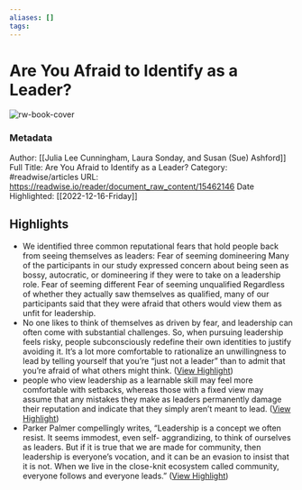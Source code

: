 ```yaml
---
aliases: []
tags:
---
```

# Are You Afraid to Identify as a Leader?

![rw-book-cover](https://readwise-assets.s3.amazonaws.com/static/images/article1.be68295a7e40.png)
### Metadata
Author: [[Julia Lee Cunningham, Laura Sonday, and Susan (Sue) Ashford]]
Full Title: Are You Afraid to Identify as a Leader?
Category: #readwise/articles
URL: https://readwise.io/reader/document_raw_content/15462146
Date Highlighted: [[2022-12-16-Friday]]

## Highlights
- We identified three common reputational fears that hold
  people back from seeing themselves as leaders:
  Fear of seeming domineering
  Many of the participants in our study expressed concern about being seen as bossy, autocratic, or domineering if they were to take on a leadership role.
  Fear of seeming different
  Fear of seeming unqualified
  Regardless of whether they actually saw themselves as qualified, many of our participants said that they were afraid that others would view them as unfit for leadership.
- No one likes to think of themselves as driven by fear, and
  leadership can often come with substantial challenges. So, when
  pursuing leadership feels risky, people subconsciously redefine their
  own identities to justify avoiding it. It’s a lot more comfortable to
  rationalize an unwillingness to lead by telling yourself that you’re “just
  not a leader” than to admit that you’re afraid of what others might
  think. ([View Highlight](https://read.readwise.io/read/01gmdp666zhstpfectdfe8pdzj))
- people who view leadership as a learnable skill may feel more
  comfortable with setbacks, whereas those with a fixed view may assume
  that any mistakes they make as leaders permanently damage their
  reputation and indicate that they simply aren’t meant to lead. ([View Highlight](https://read.readwise.io/read/01gmdpevewmde9yqd4134qyska))
- Parker Palmer compellingly writes,
  “Leadership is a concept we often resist. It seems immodest, even self-
  aggrandizing, to think of ourselves as leaders. But if it is true that we
  are made for community, then leadership is everyone’s vocation, and it
  can be an evasion to insist that it is not. When we live in the close-knit
  ecosystem called community, everyone follows and everyone leads.” ([View Highlight](https://read.readwise.io/read/01gmdpdqwyb6gqzp09mh0s9q75))

